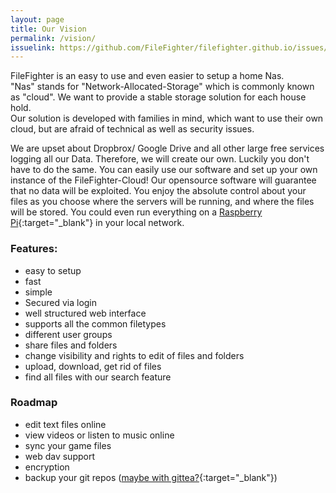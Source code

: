 ```yaml
---
layout: page
title: Our Vision
permalink: /vision/
issuelink: https://github.com/FileFighter/filefighter.github.io/issues/4
---
```

FileFighter is an easy to use and even easier to setup a home Nas.  
"Nas" stands for "Network-Allocated-Storage" which is commonly known as "cloud". We want to provide a stable storage solution for each house hold.  
Our solution is developed with families in mind, which want to use their own cloud, but are afraid of technical as well as security issues.

We are upset about Dropbrox/ Google Drive and all other large free services logging all our Data. Therefore, we will create our own.
Luckily you don't have to do the same. You can easily use our software and set up your own instance of the FileFighter-Cloud! 
Our opensource software will guarantee that no data will be exploited. You enjoy the absolute control about your files as you choose where the servers will be running, and where the files will be stored. You could even run everything on a [Raspberry Pi](https://www.raspberrypi.org/){:target="_blank"} in your local network.

### Features:
* easy to setup
* fast
* simple
* Secured via login
* well structured web interface
* supports all the common filetypes
* different user groups
* share files and folders
* change visibility and rights to edit of files and folders
* upload, download, get rid of files
* find all files with our search feature

### Roadmap
* edit text files online
* view videos or listen to music online
* sync your game files
* web dav support
* encryption
* backup your git repos ([maybe with gittea?](https://gitea.io/){:target="_blank"})
